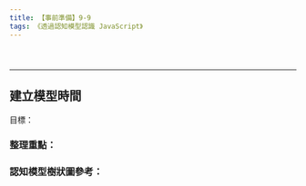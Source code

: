```yaml
---
title: 【事前準備】9-9 
tags: 《透過認知模型認識 JavaScript》
---
```


# 

![]()



> 


---

## 建立模型時間
目標：

### 整理重點：

### 認知模型樹狀圖參考：
